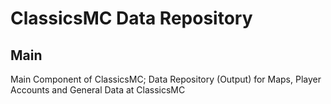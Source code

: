 # ClassicsMC Data Repository

Main
---
Main Component of ClassicsMC; Data Repository (Output) for Maps, Player Accounts and General Data at ClassicsMC
